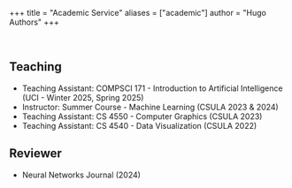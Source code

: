 +++
title = "Academic Service"
aliases = ["academic"]
author = "Hugo Authors"
+++

<br>

## Teaching

- Teaching Assistant: COMPSCI 171 - Introduction to Artificial Intelligence (UCI - Winter 2025, Spring 2025)
- Instructor: Summer Course - Machine Learning (CSULA 2023 & 2024)
- Teaching Assistant: CS 4550 - Computer Graphics (CSULA 2023) 
- Teaching Assistant: CS 4540 - Data Visualization (CSULA 2022)

## Reviewer

 - Neural Networks Journal (2024)
